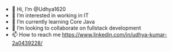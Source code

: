 - 👋 Hi, I’m @Udhya1620
- 👀 I’m interested in working in IT
- 🌱 I’m currently learning Core Java 
- 💞️ I’m looking to collaborate on fullstack development
- 📫 How to reach me https://www.linkedin.com/in/udhya-kumar-2a0439228/
<!---
Udhya1620/Udhya1620 is a ✨ special ✨ repository because its `README.md` (this file) appears on your GitHub profile.
You can click the Preview link to take a look at your changes.
--->
